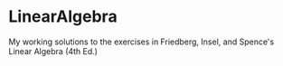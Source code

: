 # LinearAlgebra

My working solutions to the exercises in Friedberg, Insel, and Spence's Linear Algebra (4th Ed.)
